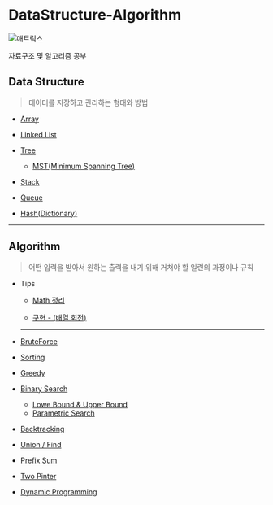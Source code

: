 # DataStructure-Algorithm

<p align="center">

![매트릭스](https://www.textures4photoshop.com/tex/thumbs/matrix-code-animation-gif-free-animated-background-716.gif)

</p>

자료구조 및 알고리즘 공부

## Data Structure

> 데이터를 저장하고 관리하는 형태와 방법

- [Array](https://github.com/BOLTB0X/DataStructure-Algorithm/tree/main/Algorithm/Array#array%EB%B0%B0%EC%97%B4)

- [Linked List](https://github.com/BOLTB0X/DataStructure-Algorithm/tree/main/Algorithm/Linked%20List#linked-list%EC%97%B0%EA%B2%B0%EB%A6%AC%EC%8A%A4%ED%8A%B8)

- [Tree](https://github.com/BOLTB0X/DataStructure-Algorithm/tree/main/Algorithm/Tree#tree)

  - [MST(Minimum Spanning Tree)](https://github.com/BOLTB0X/DataStructure-Algorithm/tree/main/Algorithm/MST)

- [Stack](https://github.com/BOLTB0X/DataStructure-Algorithm/tree/main/Algorithm/Stack#stack)

- [Queue](https://github.com/BOLTB0X/DataStructure-Algorithm/tree/main/Algorithm/Queue#queue)

- [Hash(Dictionary)](https://github.com/BOLTB0X/DataStructure-Algorithm/tree/main/Algorithm/Hash)

---

## Algorithm


> 어떤 입력을 받아서 원하는 출력을 내기 위해 거쳐야 할 일련의 과정이나 규칙

- Tips

  - [Math 정리](https://github.com/BOLTB0X/DataStructure-Algorithm/tree/main/Algorithm/Math)

  - [구현 - (배열 회전)](https://github.com/BOLTB0X/DataStructure-Algorithm/tree/main/Algorithm/Implement)

  ---


- [BruteForce](https://github.com/BOLTB0X/DataStructure-Algorithm/tree/main/Algorithm/BruteForce)

- [Sorting](https://github.com/BOLTB0X/DataStructure-Algorithm/tree/main/Algorithm/Sorting)

- [Greedy](https://github.com/BOLTB0X/DataStructure-Algorithm/tree/main/Algorithm/Greedy)

- [Binary Search](https://github.com/BOLTB0X/DataStructure-Algorithm/tree/main/Algorithm/BinarySearch#binary-search%EC%9D%B4%EC%A7%84-%ED%83%90%EC%83%89)

  - [Lowe Bound & Upper Bound](https://github.com/BOLTB0X/DataStructure-Algorithm/tree/main/Algorithm/LowerUpper%20Bound#lower-bound--upper-bound)
  - [Parametric Search](https://github.com/BOLTB0X/DataStructure-Algorithm/tree/main/Algorithm/Parametric%20Search#parametric-search)

- [Backtracking](https://github.com/BOLTB0X/DataStructure-Algorithm/tree/main/Algorithm/BackTracking)

- [Union / Find](https://github.com/BOLTB0X/DataStructure-Algorithm/tree/main/Algorithm/UnionFind)

- [Prefix Sum](https://github.com/BOLTB0X/DataStructure-Algorithm/tree/main/Algorithm/PrefixSum)

- [Two Pinter](https://github.com/BOLTB0X/DataStructure-Algorithm/tree/main/Algorithm/Two%20Pointer)

- [Dynamic Programming](https://github.com/BOLTB0X/DataStructure-Algorithm/tree/main/Algorithm/DP#dynamic-programming)
